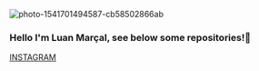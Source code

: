 ![photo-1541701494587-cb58502866ab](https://user-images.githubusercontent.com/95396194/147965124-eb297dba-f89c-479b-8503-fcf5dbc25b2a.jpeg)
### Hello I'm Luan Marçal, see below some repositories!👋
[INSTAGRAM](https://www.instagram.com/luanmarcal_/)

<!--
**luanmarcal/luanmarcal** is a ✨ _special_ ✨ repository because its `README.md` (this file) appears on your GitHub profile.

Here are some ideas to get you started:

- 🔭 I’m currently working on ...
- 🌱 I’m currently learning ...
- 👯 I’m looking to collaborate on ...
- 🤔 I’m looking for help with ...
- 💬 Ask me about ...
- 📫 How to reach me: ...
- 😄 Pronouns: ...
- ⚡ Fun fact: ...
-->
